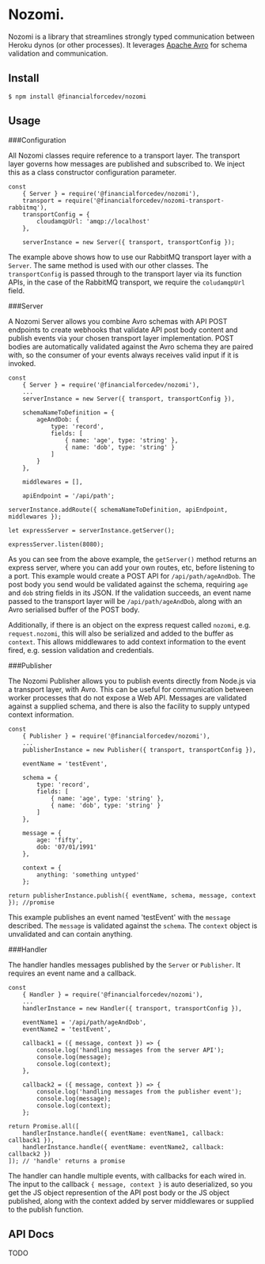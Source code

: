 # Nozomi.

Nozomi is a library that streamlines strongly typed communication between Heroku dynos (or other processes).
It leverages [Apache Avro](https://avro.apache.org/) for schema validation and communication.

## Install

```
$ npm install @financialforcedev/nozomi
```

## Usage

###Configuration

All Nozomi classes require reference to a transport layer. The transport layer governs how messages are published and 
subscribed to. We inject this as a class constructor configuration parameter.

	const
		{ Server } = require('@financialforcedev/nozomi'),
		transport = require('@financialforcedev/nozomi-transport-rabbitmq'),
		transportConfig = {
			cloudamqpUrl: 'amqp://localhost'
		},

		serverInstance = new Server({ transport, transportConfig });

The example above shows how to use our RabbitMQ transport layer with a ```Server```. The same method is used with our other classes.
The ```transportConfig``` is passed through to the transport layer via its function APIs, in the case of the RabbitMQ transport, we require
the ```coludamqpUrl``` field.

###Server

A Nozomi Server allows you combine Avro schemas with API POST endpoints to create webhooks that validate API post body content and publish events
via your chosen transport layer implementation. POST bodies are automatically validated against the Avro schema they are paired with, so the consumer
of your events always receives valid input if it is invoked.

	const
		{ Server } = require('@financialforcedev/nozomi'),
		...
		serverInstance = new Server({ transport, transportConfig }),

		schemaNameToDefinition = {
			ageAndDob: {
				type: 'record',
				fields: [
					{ name: 'age', type: 'string' },
					{ name: 'dob', type: 'string' }
				]
			}
		},

		middlewares = [],

		apiEndpoint = '/api/path';
	
	serverInstance.addRoute({ schemaNameToDefinition, apiEndpoint, middlewares });

	let expressServer = serverInstance.getServer();

	expressServer.listen(8080);

As you can see from the above example, the ```getServer()``` method returns an express server, where you can add your own routes, etc, before listening to a port. This example would create a POST API for ```/api/path/ageAndDob```. The post body you send would be validated against the schema, requiring ```age``` and ```dob``` string fields in its JSON. If the validation succeeds, an event name passed to the transport layer will be ```/api/path/ageAndDob```, along with an Avro serialised buffer of the POST body.

Additionally, if there is an object on the express request called ```nozomi```, e.g. ```request.nozomi```, this will also be serialized and added to the buffer as ```context```. This allows middlewares to add context information to the event fired, e.g. session validation and credentials.

###Publisher

The Nozomi Publisher allows you to publish events directly from Node.js via a transport layer, with Avro. This can be useful for communication between worker processes that do not expose a Web API. Messages are validated against a supplied schema, and there is also the facility to supply untyped context information.

	const
		{ Publisher } = require('@financialforcedev/nozomi'),
		...
		publisherInstance = new Publisher({ transport, transportConfig }),

		eventName = 'testEvent',

		schema = {
			type: 'record',
			fields: [
				{ name: 'age', type: 'string' },
				{ name: 'dob', type: 'string' }
			]
		},

		message = {
			age: 'fifty',
			dob: '07/01/1991'
		},

		context = {
			anything: 'something untyped'
		};

	return publisherInstance.publish({ eventName, schema, message, context }); //promise

This example publishes an event named 'testEvent' with the ```message``` described. The ```message``` is validated against the ```schema```. The ```context``` object is unvalidated and can contain anything.

###Handler

The handler handles messages published by the ```Server``` or ```Publisher```. It requires an event name and a callback.

	const
		{ Handler } = require('@financialforcedev/nozomi'),
		...
		handlerInstance = new Handler({ transport, transportConfig }),

		eventName1 = '/api/path/ageAndDob',
		eventName2 = 'testEvent',

		callback1 = ({ message, context }) => {
			console.log('handling messages from the server API');
			console.log(message);
			console.log(context);
		},
		
		callback2 = ({ message, context }) => {
			console.log('handling messages from the publisher event');
			console.log(message);
			console.log(context);
		};

	return Promise.all([
		handlerInstance.handle({ eventName: eventName1, callback: callback1 }),
		handlerInstance.handle({ eventName: eventName2, callback: callback2 })
	]); // 'handle' returns a promise

The handler can handle multiple events, with callbacks for each wired in. The input to the callback ```{ message, context }``` is auto deserialized, so you get the JS object represention of the API post body or the JS object published, along with the context added by server middlewares or supplied to the publish function.

## API Docs

TODO